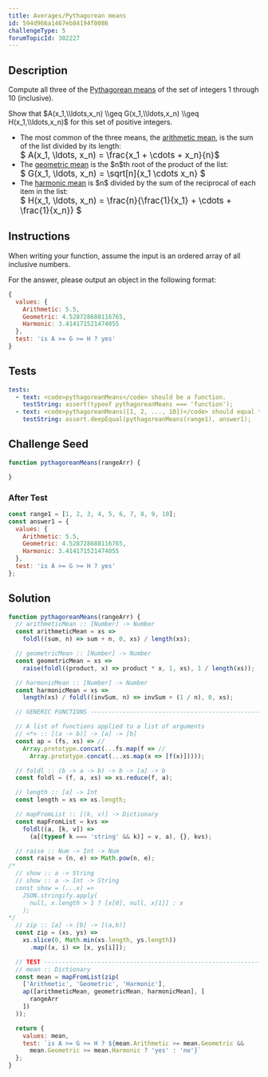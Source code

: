```yaml
---
title: Averages/Pythagorean means
id: 594d966a1467eb84194f0086
challengeType: 5
forumTopicId: 302227
---
```


## Description

<section id='description'>

Compute all three of the [Pythagorean means](<https://en.wikipedia.org/wiki/Pythagorean means> "wp: Pythagorean means") of the set of integers $1$ through $10$ (inclusive).

Show that $A(x_1,\\ldots,x_n) \\geq G(x_1,\\ldots,x_n) \\geq H(x_1,\\ldots,x_n)$ for this set of positive integers.

<ul>
  <li>The most common of the three means, the <a class='rosetta__link--rosetta' href='https://rosettacode.org/wiki/Averages/Arithmetic mean' title='Averages/Arithmetic mean' target='_blank'>arithmetic mean</a>, is the sum of the list divided by its length:<br>
  <big>$ A(x_1, \ldots, x_n) = \frac{x_1 + \cdots + x_n}{n}$</big></li>
  <li>The <a class='rosetta__link--wiki' href='https://en.wikipedia.org/wiki/Geometric mean' title='wp: Geometric mean' target='_blank'>geometric mean</a> is the $n$th root of the product of the list:<br>
  <big>$ G(x_1, \ldots, x_n) = \sqrt[n]{x_1 \cdots x_n} $</big></li>
  <li>The <a class='rosetta__link--wiki' href='https://en.wikipedia.org/wiki/Harmonic mean' title='wp: Harmonic mean' target='_blank'>harmonic mean</a> is $n$ divided by the sum of the reciprocal of each item in the list:<br>
  <big>$ H(x_1, \ldots, x_n) = \frac{n}{\frac{1}{x_1} + \cdots + \frac{1}{x_n}} $</big></li>
</ul>

</section>

## Instructions

<section id='instructions'>

When writing your function, assume the input is an ordered array of all inclusive numbers.

For the answer, please output an object in the following format:

```js
{
  values: {
    Arithmetic: 5.5,
    Geometric: 4.528728688116765,
    Harmonic: 3.414171521474055
  },
  test: 'is A >= G >= H ? yes'
}
```

</section>

## Tests

<section id='tests'>

```yml
tests:
  - text: <code>pythagoreanMeans</code> should be a function.
    testString: assert(typeof pythagoreanMeans === 'function');
  - text: <code>pythagoreanMeans([1, 2, ..., 10])</code> should equal the same output above.
    testString: assert.deepEqual(pythagoreanMeans(range1), answer1);

```

</section>

## Challenge Seed

<section id='challengeSeed'>

<div id='js-seed'>

```js
function pythagoreanMeans(rangeArr) {

}
```

</div>

### After Test

<div id='js-teardown'>

```js
const range1 = [1, 2, 3, 4, 5, 6, 7, 8, 9, 10];
const answer1 = {
  values: {
    Arithmetic: 5.5,
    Geometric: 4.528728688116765,
    Harmonic: 3.414171521474055
  },
  test: 'is A >= G >= H ? yes'
};

```

</div>

</section>

## Solution

<section id='solution'>

```js
function pythagoreanMeans(rangeArr) {
  // arithmeticMean :: [Number] -> Number
  const arithmeticMean = xs =>
    foldl((sum, n) => sum + n, 0, xs) / length(xs);

  // geometricMean :: [Number] -> Number
  const geometricMean = xs =>
    raise(foldl((product, x) => product * x, 1, xs), 1 / length(xs));

  // harmonicMean :: [Number] -> Number
  const harmonicMean = xs =>
    length(xs) / foldl((invSum, n) => invSum + (1 / n), 0, xs);

  // GENERIC FUNCTIONS ------------------------------------------------------

  // A list of functions applied to a list of arguments
  // <*> :: [(a -> b)] -> [a] -> [b]
  const ap = (fs, xs) => //
    Array.prototype.concat(...fs.map(f => //
      Array.prototype.concat(...xs.map(x => [f(x)]))));

  // foldl :: (b -> a -> b) -> b -> [a] -> b
  const foldl = (f, a, xs) => xs.reduce(f, a);

  // length :: [a] -> Int
  const length = xs => xs.length;

  // mapFromList :: [(k, v)] -> Dictionary
  const mapFromList = kvs =>
    foldl((a, [k, v]) =>
      (a[(typeof k === 'string' && k)] = v, a), {}, kvs);

  // raise :: Num -> Int -> Num
  const raise = (n, e) => Math.pow(n, e);
/*
  // show :: a -> String
  // show :: a -> Int -> String
  const show = (...x) =>
    JSON.stringify.apply(
      null, x.length > 1 ? [x[0], null, x[1]] : x
    );
*/
  // zip :: [a] -> [b] -> [(a,b)]
  const zip = (xs, ys) =>
    xs.slice(0, Math.min(xs.length, ys.length))
      .map((x, i) => [x, ys[i]]);

  // TEST -------------------------------------------------------------------
  // mean :: Dictionary
  const mean = mapFromList(zip(
    ['Arithmetic', 'Geometric', 'Harmonic'],
    ap([arithmeticMean, geometricMean, harmonicMean], [
      rangeArr
    ])
  ));

  return {
    values: mean,
    test: `is A >= G >= H ? ${mean.Arithmetic >= mean.Geometric &&
      mean.Geometric >= mean.Harmonic ? 'yes' : 'no'}`
  };
}

```

</section>

